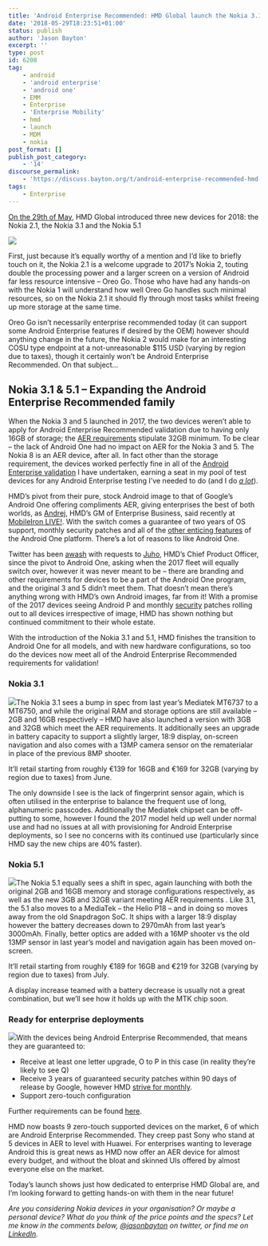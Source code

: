 ```yaml
---
title: 'Android Enterprise Recommended: HMD Global launch the Nokia 3.1 and Nokia 5.1'
date: '2018-05-29T18:23:51+01:00'
status: publish
author: 'Jason Bayton'
excerpt: ''
type: post
id: 6208
tag:
    - android
    - 'android enterprise'
    - 'android one'
    - EMM
    - Enterprise
    - 'Enterprise Mobility'
    - hmd
    - launch
    - MDM
    - nokia
post_format: []
publish_post_category:
    - '14'
discourse_permalink:
    - 'https://discuss.bayton.org/t/android-enterprise-recommended-hmd-global-launch-the-nokia-3-1-and-nokia-5-1/151'
tags:
    - Enterprise
---
```

[On the 29th of May,](https://www.youtube.com/watch?v=YPuygEsfOnM) HMD Global introduced three new devices for 2018: the Nokia 2.1, the Nokia 3.1 and the Nokia 5.1

![](https://r2_worker.bayton.workers.dev/uploads/2018/05/Nokia-2.1-e1527612545532.jpg)

First, just because it’s equally worthy of a mention and I’d like to briefly touch on it, the Nokia 2.1 is a welcome upgrade to 2017’s Nokia 2, touting double the processing power and a larger screen on a version of Android far less resource intensive – Oreo Go. Those who have had any hands-on with the Nokia 1 will understand how well Oreo Go handles such minimal resources, so on the Nokia 2.1 it should fly through most tasks whilst freeing up more storage at the same time.

Oreo Go isn’t necessarily enterprise recommended today (it can support some Android Enterprise features if desired by the OEM) however should anything change in the future, the Nokia 2 would make for an interesting COSU type endpoint at a not-unreasonable $115 USD (varying by region due to taxes), though it certainly won’t be Android Enterprise Recommended. On that subject…

Nokia 3.1 &amp; 5.1 – Expanding the Android Enterprise Recommended family
-------------------------------------------------------------------------

When the Nokia 3 and 5 launched in 2017, the two devices weren’t able to apply for Android Enterprise Recommended validation due to having only 16GB of storage; the [AER requirements](https://www.android.com/intl/en_uk/enterprise/recommended/requirements/) stipulate 32GB minimum. To be clear – the lack of Android One had no impact on AER for the Nokia 3 and 5. The Nokia 8 is an AER device, after all. In fact other than the storage requirement, the devices worked perfectly fine in all of the [Android Enterprise validation](/android/android-enterprise-device-support/#nokia-3) I have undertaken, earning a seat in my pool of test devices for any Android Enterprise testing I’ve needed to do (and I do [*a lot*](/android/)).

HMD’s pivot from their pure, stock Android image to that of Google’s Android One offering compliments AER, giving enterprises the best of both worlds, as [Andrej](https://www.linkedin.com/in/andrej-sonkin-059530b/), HMD’s GM of Enterprise Business, said recently at [MobileIron LIVE!](/2018/05/live-mobileiron-live-2018/). With the switch comes a guarantee of two years of OS support, monthly security patches and all of the [other enticing features](https://www.android.com/one/) of the Android One platform. There’s a lot of reasons to like Android One.

Twitter has been [awash](https://twitter.com/Nokiamobile/status/971330717224448000) with requests to [Juho](https://twitter.com/sarvikas), HMD’s Chief Product Officer, since the pivot to Android One, asking when the 2017 fleet will equally switch over, however it was never meant to be – there are branding and other requirements for devices to be a part of the Android One program, and the original 3 and 5 didn’t meet them. That doesn’t mean there’s anything wrong with HMD’s own Android images, far from it! With a promise of the 2017 devices seeing Android P and monthly [security](https://www.nokia.com/en_int/phones/security-updates) patches rolling out to all devices irrespective of image, HMD has shown nothing but continued commitment to their whole estate.

With the introduction of the Nokia 3.1 and 5.1, HMD finishes the transition to Android One for all models, and with new hardware configurations, so too do the devices now meet all of the Android Enterprise Recommended requirements for validation!

### Nokia 3.1

![](https://r2_worker.bayton.workers.dev/uploads/2018/05/Nokia-3.1-e1527611879730.jpg)The Nokia 3.1 sees a bump in spec from last year’s Mediatek MT6737 to a MT6750, and while the original RAM and storage options are still available – 2GB and 16GB respectively – HMD have also launched a version with 3GB and 32GB which meet the AER requirements. It additionally sees an upgrade in battery capacity to support a slightly larger, 18:9 display, on-screen navigation and also comes with a 13MP camera sensor on the rematerialar in place of the previous 8MP shooter.

It’ll retail starting from roughly €139 for 16GB and €169 for 32GB (varying by region due to taxes) from June.

The only downside I see is the lack of fingerprint sensor again, which is often utilised in the enterprise to balance the frequent use of long, alphanumeric passcodes. Additionally the Mediatek chipset can be off-putting to some, however I found the 2017 model held up well under normal use and had no issues at all with provisioning for Android Enterprise deployments, so I see no concerns with its continued use (particularly since HMD say the new chips are 40% faster).

### Nokia 5.1

![](https://r2_worker.bayton.workers.dev/uploads/2018/05/Nokia-5.1-11-e1527611944143.jpg)The Nokia 5.1 equally sees a shift in spec, again launching with both the original 2GB and 16GB memory and storage configurations respectively, as well as the new 3GB and 32GB variant meeting AER requirements . Like 3.1, the 5.1 also moves to a MediaTek – the Helio P18 – and in doing so moves away from the old Snapdragon SoC. It ships with a larger 18:9 display however the battery decreases down to 2970mAh from last year’s 3000mAh. Finally, better optics are added with a 16MP shooter vs the old 13MP sensor in last year’s model and navigation again has been moved on-screen.

It’ll retail starting from roughly €189 for 16GB and €219 for 32GB (varying by region due to taxes) from July.

A display increase teamed with a battery decrease is usually not a great combination, but we’ll see how it holds up with the MTK chip soon.

### Ready for enterprise deployments

![](https://r2_worker.bayton.workers.dev/uploads/2018/05/android-er_1x.png)With the devices being Android Enterprise Recommended, that means they are guaranteed to:

- Receive at least one letter upgrade, O to P in this case (in reality they’re likely to see Q)
- Receive 3 years of guaranteed security patches within 90 days of release by Google, however HMD [strive for monthly](https://www.nokia.com/en_int/phones/security-updates).
- Support zero-touch configuration

Further requirements can be found [here](https://www.android.com/enterprise/recommended/requirements/).

HMD now boasts 9 zero-touch supported devices on the market, 6 of which are Android Enterprise Recommended. They creep past Sony who stand at 5 devices in AER to level with Huawei. For enterprises wanting to leverage Android this is great news as HMD now offer an AER device for almost every budget, and without the bloat and skinned UIs offered by almost everyone else on the market.

Today’s launch shows just how dedicated to enterprise HMD Global are, and I’m looking forward to getting hands-on with them in the near future!

*Are you considering Nokia devices in your organisation? Or maybe a personal device? What do you think of the price points and the specs? Let me know in the comments below, [@jasonbayton](https://twitter.com/jasonbayton) on twitter, or find me on [LinkedIn](https://linkedin.com/in/jasonbayton).*